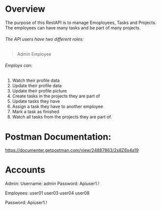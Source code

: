 # Overview

The purpose of this RestAPI is to manage Emoployees, Tasks and Projects.
The employees can have many tasks and be part of many projects.

###### The API users have two different roles: 
> Admin
> Employee

###### Employs can:
1. Watch their profile data
2. Update their profile data
3. Update their profile picture
4. Create tasks in the projects they are part of
5. Update tasks they have
6. Assign a task they have to another employee
7. Mark a task as finished
8. Watch all tasks from the projects they are part of.

# Postman Documentation:

https://documenter.getpostman.com/view/24887863/2s8Z6x4a19

# Accounts

Admin: 
Username: admin
Password: Apiuser1.!

Employees:
user01
user03
user04
user08

Password: Apiuser1.!
